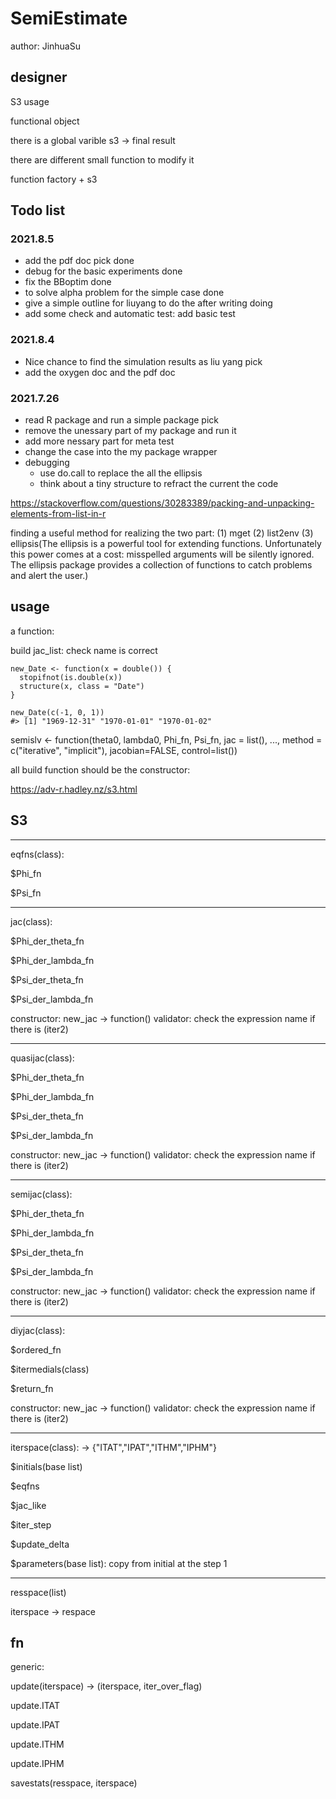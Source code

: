 # SemiEstimate

author: JinhuaSu

## designer

S3 usage

functional object

there is a global varible s3 -> final result

there are different small function to modify it

function factory + s3

## Todo list

### 2021.8.5

- add the pdf doc pick done
- debug for the basic experiments done
- fix the BBoptim done
- to solve alpha problem for the simple case done
- give a simple outline for liuyang to do the after writing doing
- add some check and automatic test: add basic test

### 2021.8.4

- Nice chance to find the simulation results as liu yang pick
- add the oxygen doc and the pdf doc

### 2021.7.26

- read R package and run a simple package pick
- remove the unessary part of my package and run it
- add more nessary part for meta test
- change the case into the my package wrapper
- debugging
  - use do.call to replace the all the ellipsis
  - think about a tiny structure to refract the current the code

https://stackoverflow.com/questions/30283389/packing-and-unpacking-elements-from-list-in-r

finding a useful method for realizing the two part: (1) mget (2) list2env (3) ellipsis(The ellipsis is a powerful tool for extending functions. Unfortunately this power comes at a cost: misspelled arguments will be silently ignored. The ellipsis package provides a collection of functions to catch problems and alert the user.)

## usage

a function:

build jac_list: check name is correct

```
new_Date <- function(x = double()) {
  stopifnot(is.double(x))
  structure(x, class = "Date")
}

new_Date(c(-1, 0, 1))
#> [1] "1969-12-31" "1970-01-01" "1970-01-02"
```

semislv <- function(theta0, lambda0, Phi_fn, Psi_fn, jac = list(), ...,
method = c("iterative", "implicit"), jacobian=FALSE, control=list())

all build function should be the constructor:

https://adv-r.hadley.nz/s3.html

## S3

---

eqfns(class):

$Phi_fn

$Psi_fn

---

jac(class):

$Phi_der_theta_fn

$Phi_der_lambda_fn

$Psi_der_theta_fn

$Psi_der_lambda_fn

constructor: new_jac -> function()
validator: check the expression name if there is (iter2)

---

quasijac(class):

$Phi_der_theta_fn

$Phi_der_lambda_fn

$Psi_der_theta_fn

$Psi_der_lambda_fn

constructor: new_jac -> function()
validator: check the expression name if there is (iter2)

---

semijac(class):

$Phi_der_theta_fn

$Phi_der_lambda_fn

$Psi_der_theta_fn

$Psi_der_lambda_fn

constructor: new_jac -> function()
validator: check the expression name if there is (iter2)

---

diyjac(class):

$ordered_fn

$itermedials(class)

$return_fn

constructor: new_jac -> function()
validator: check the expression name if there is (iter2)

---

iterspace(class): -> {"ITAT","IPAT","ITHM","IPHM"}

$initials(base list)

$eqfns

$jac_like

$iter_step

$update_delta

$parameters(base list): copy from initial at the step 1

---

resspace(list)

iterspace -> respace

## fn

generic:

update(iterspace) -> (iterspace, iter_over_flag)

update.ITAT

update.IPAT

update.ITHM

update.IPHM

savestats(resspace, iterspace)
